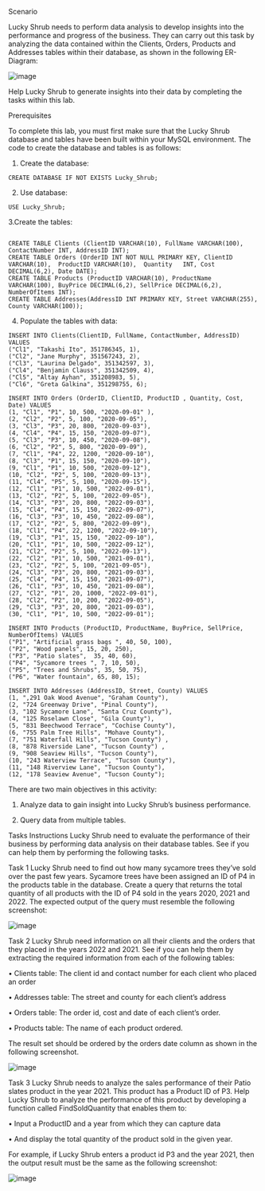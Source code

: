 Scenario

Lucky Shrub needs to perform data analysis to develop insights into the performance and progress of the business. They can carry out this task by analyzing the data contained within the Clients, Orders, Products and Addresses tables within their database, as shown in the following ER-Diagram:

![image](https://github.com/janaom/Meta-Database-Engineer-Professional-Certificate/assets/83917694/3b181486-a913-4f9f-9365-b0ffc1150d72)


Help Lucky Shrub to generate insights into their data by completing the tasks within this lab.

Prerequisites

To complete this lab, you must first make sure that the Lucky Shrub database and tables have been built within your MySQL environment. The code to create the database and tables is as follows:

1. Create the database:
```
CREATE DATABASE IF NOT EXISTS Lucky_Shrub;
```

2. Use database:  

```
USE Lucky_Shrub;
```
3.Create the tables:

```

CREATE TABLE Clients (ClientID VARCHAR(10), FullName VARCHAR(100), ContactNumber INT, AddressID INT);   
CREATE TABLE Orders (OrderID INT NOT NULL PRIMARY KEY, ClientID VARCHAR(10),  ProductID VARCHAR(10),  Quantity   INT, Cost DECIMAL(6,2), Date DATE); 
CREATE TABLE Products (ProductID VARCHAR(10), ProductName VARCHAR(100), BuyPrice DECIMAL(6,2), SellPrice DECIMAL(6,2), NumberOfItems INT); 
CREATE TABLE Addresses(AddressID INT PRIMARY KEY, Street VARCHAR(255), County VARCHAR(100)); 
```
4. Populate the tables with data: 

```
INSERT INTO Clients(ClientID, FullName, ContactNumber, AddressID) VALUES 
("Cl1", "Takashi Ito", 351786345, 1), 
("Cl2", "Jane Murphy", 351567243, 2), 
("Cl3", "Laurina Delgado", 351342597, 3), 
("Cl4", "Benjamin Clauss", 351342509, 4), 
("Cl5", "Altay Ayhan", 351208983, 5), 
("Cl6", "Greta Galkina", 351298755, 6); 
```

```
INSERT INTO Orders (OrderID, ClientID, ProductID , Quantity, Cost, Date) VALUES 
(1, "Cl1", "P1", 10, 500, "2020-09-01" ), 
(2, "Cl2", "P2", 5, 100, "2020-09-05"), 
(3, "Cl3", "P3", 20, 800, "2020-09-03"), 
(4, "Cl4", "P4", 15, 150, "2020-09-07"), 
(5, "Cl3", "P3", 10, 450, "2020-09-08"), 
(6, "Cl2", "P2", 5, 800, "2020-09-09"), 
(7, "Cl1", "P4", 22, 1200, "2020-09-10"), 
(8, "Cl3", "P1", 15, 150, "2020-09-10"), 
(9, "Cl1", "P1", 10, 500, "2020-09-12"), 
(10, "Cl2", "P2", 5, 100, "2020-09-13"), 
(11, "Cl4", "P5", 5, 100, "2020-09-15"),
(12, "Cl1", "P1", 10, 500, "2022-09-01"), 
(13, "Cl2", "P2", 5, 100, "2022-09-05"), 
(14, "Cl3", "P3", 20, 800, "2022-09-03"), 
(15, "Cl4", "P4", 15, 150, "2022-09-07"), 
(16, "Cl3", "P3", 10, 450, "2022-09-08"), 
(17, "Cl2", "P2", 5, 800, "2022-09-09"), 
(18, "Cl1", "P4", 22, 1200, "2022-09-10"), 
(19, "Cl3", "P1", 15, 150, "2022-09-10"), 
(20, "Cl1", "P1", 10, 500, "2022-09-12"), 
(21, "Cl2", "P2", 5, 100, "2022-09-13"),  
(22, "Cl2", "P1", 10, 500, "2021-09-01"), 
(23, "Cl2", "P2", 5, 100, "2021-09-05"), 
(24, "Cl3", "P3", 20, 800, "2021-09-03"), 
(25, "Cl4", "P4", 15, 150, "2021-09-07"), 
(26, "Cl1", "P3", 10, 450, "2021-09-08"), 
(27, "Cl2", "P1", 20, 1000, "2022-09-01"), 
(28, "Cl2", "P2", 10, 200, "2022-09-05"), 
(29, "Cl3", "P3", 20, 800, "2021-09-03"), 
(30, "Cl1", "P1", 10, 500, "2022-09-01"); 
```

```
INSERT INTO Products (ProductID, ProductName, BuyPrice, SellPrice, NumberOfItems) VALUES 
("P1", "Artificial grass bags ", 40, 50, 100), 
("P2", "Wood panels", 15, 20, 250), 
("P3", "Patio slates",  35, 40, 60), 
("P4", "Sycamore trees ", 7, 10, 50), 
("P5", "Trees and Shrubs", 35, 50, 75), 
("P6", "Water fountain", 65, 80, 15); 
```

```
INSERT INTO Addresses (AddressID, Street, County) VALUES 
(1, ",291 Oak Wood Avenue", "Graham County"), 
(2, "724 Greenway Drive", "Pinal County"), 
(3, "102 Sycamore Lane", "Santa Cruz County"), 
(4, "125 Roselawn Close", "Gila County"), 
(5, "831 Beechwood Terrace", "Cochise County"),
(6, "755 Palm Tree Hills", "Mohave County"), 
(7, "751 Waterfall Hills", "Tucson County") , 
(8, "878 Riverside Lane", "Tucson County") , 
(9, "908 Seaview Hills", "Tucson County"), 
(10, "243 Waterview Terrace", "Tucson County"), 
(11, "148 Riverview Lane", "Tucson County"),  
(12, "178 Seaview Avenue", "Tucson County");
```

There are two main objectives in this activity:
1. Analyze data to gain insight into Lucky Shrub’s business performance.

2. Query data from multiple tables.

Tasks Instructions
Lucky Shrub need to evaluate the performance of their business by performing data analysis on their database tables. See if you can help them by performing the following tasks.

Task 1
Lucky Shrub need to find out how many sycamore trees they’ve sold over the past few years. Sycamore trees have been assigned an ID of P4 in the products table in the database. Create a query that returns the total quantity of all products with the ID of P4 sold in the years 2020, 2021 and 2022. The expected output of the query must resemble the following screenshot:

![image](https://github.com/janaom/Meta-Database-Engineer-Professional-Certificate/assets/83917694/f7df23c8-abca-4c0f-bb06-e23aac8eda9d)


Task 2
Lucky Shrub need information on all their clients and the orders that they placed in the years 2022 and 2021. See if you can help them by extracting the required information from each of the following tables:

• Clients table: The client id and contact number for each client who placed an order

• Addresses table: The street and county for each client’s address

• Orders table: The order id, cost and date of each client’s order.

• Products table: The name of each product ordered.

The result set should be ordered by the orders date column as shown in the following screenshot.

![image](https://github.com/janaom/Meta-Database-Engineer-Professional-Certificate/assets/83917694/f22c7a75-0b9e-42e9-a614-9dac9337e4fa)


Task 3
Lucky Shrub needs to analyze the sales performance of their Patio slates product in the year 2021. This product has a Product ID of P3. Help Lucky Shrub to analyze the performance of this product by developing a function called FindSoldQuantity that enables them to:

• Input a ProductID and a year from which they can capture data

• And display the total quantity of the product sold in the given year.

For example, if Lucky Shrub enters a product id P3 and the year 2021, then the output result must be the same as the following screenshot:

![image](https://github.com/janaom/Meta-Database-Engineer-Professional-Certificate/assets/83917694/4f6804ee-c747-49d6-9def-a8d5f882acaa)

